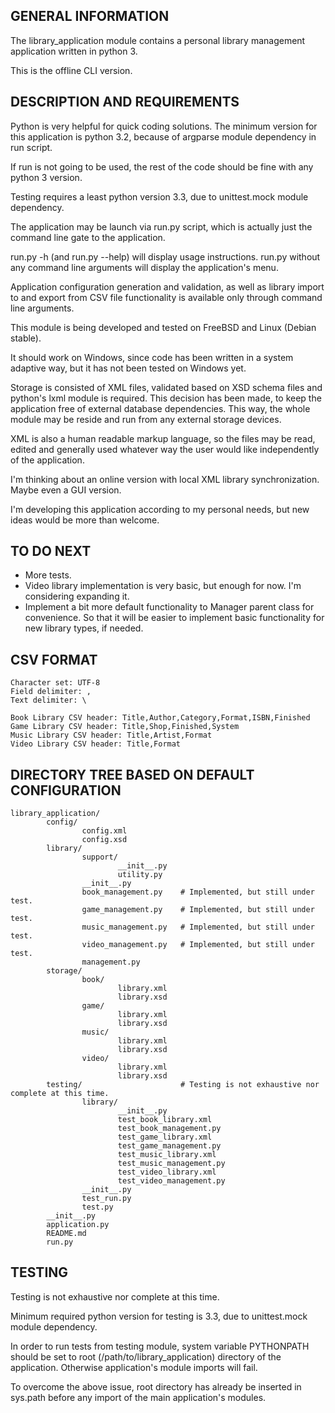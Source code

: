 GENERAL INFORMATION
--------------------------------------------------------------------------------

The library_application module contains a personal library management application
written in python 3.

This is the offline CLI version.

DESCRIPTION AND REQUIREMENTS
--------------------------------------------------------------------------------

Python is very helpful for quick coding solutions.
The minimum version for this application is python 3.2, because of argparse module
dependency in run script.

If run is not going to be used, the rest of the code should be fine with any python
3 version.

Testing requires a least python version 3.3, due to unittest.mock module dependency.

The application may be launch via run.py script, which is actually just the command
line gate to the application.

run.py -h (and run.py --help) will display usage instructions.
run.py without any command line arguments will display the application's menu.

Application configuration generation and validation, as well as library import to
and export from CSV file functionality is available only through command line arguments.

This module is being developed and tested on FreeBSD and Linux (Debian stable).

It should work on Windows, since code has been written in a system adaptive way,
but it has not been tested on Windows yet.

Storage is consisted of XML files, validated based on XSD schema files and python's
lxml module is required. This decision has been made, to keep the application free
of external database dependencies. This way, the whole module may be reside and run
from any external storage devices.

XML is also a human readable markup language, so the files may be read, edited
and generally used whatever way the user would like independently of the application.

I'm thinking about an online version with local XML library synchronization. Maybe
even a GUI version.

I'm developing this application according to my personal needs, but new ideas would
be more than welcome.

TO DO NEXT
--------------------------------------------------------------------------------
- More tests.
- Video library implementation is very basic, but enough for now. I'm considering expanding it.
- Implement a bit more default functionality to Manager parent class for convenience. So that it will be easier to implement basic functionality for new library types, if needed.

CSV FORMAT
--------------------------------------------------------------------------------
```
Character set: UTF-8
Field delimiter: ,
Text delimiter: \

Book Library CSV header: Title,Author,Category,Format,ISBN,Finished
Game Library CSV header: Title,Shop,Finished,System
Music Library CSV header: Title,Artist,Format
Video Library CSV header: Title,Format
```
DIRECTORY TREE BASED ON DEFAULT CONFIGURATION
--------------------------------------------------------------------------------
```
library_application/
        config/
                config.xml
                config.xsd
        library/
                support/
                        __init__.py
                        utility.py
                __init__.py
                book_management.py    # Implemented, but still under test.
                game_management.py    # Implemented, but still under test.
                music_management.py   # Implemented, but still under test.
                video_management.py   # Implemented, but still under test.
                management.py
        storage/
                book/
                        library.xml
                        library.xsd
                game/
                        library.xml
                        library.xsd
                music/
                        library.xml
                        library.xsd
                video/
                        library.xml
                        library.xsd   
        testing/                      # Testing is not exhaustive nor complete at this time.
                library/
                        __init__.py
                        test_book_library.xml
                        test_book_management.py
                        test_game_library.xml
                        test_game_management.py
                        test_music_library.xml
                        test_music_management.py
                        test_video_library.xml
                        test_video_management.py
                __init__.py
                test_run.py
                test.py
        __init__.py
        application.py
        README.md
        run.py
```
TESTING
--------------------------------------------------------------------------------
Testing is not exhaustive nor complete at this time.

Minimum required python version for testing is 3.3, due to unittest.mock module
dependency.

In order to run tests from testing module, system variable PYTHONPATH should be
set to root (/path/to/library_application) directory of the application.
Otherwise application's module imports will fail.

To overcome the above issue, root directory has already be inserted in sys.path
before any import of the main application's modules.
